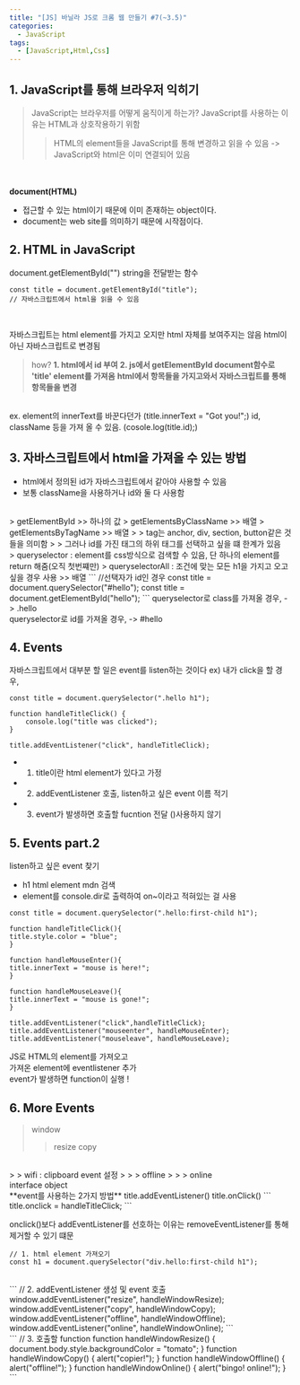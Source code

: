 ```yaml
---
title: "[JS] 바닐라 JS로 크롬 웹 만들기 #7(~3.5)"
categories:
  - JavaScript
tags: 
  - [JavaScript,Html,Css]
---
```


## 1. JavaScript를 통해 브라우저 익히기
> JavaScript는 브라우저를 어떻게 움직이게 하는가?
> JavaScript를 사용하는 이유는 HTML과 상호작용하기 위함
> > HTML의 element들을 JavaScript를 통해 변경하고 읽을 수 있음
-> JavaScript와 html은 이미 연결되어 있음 <br>

<br><br>
**document(HTML)**
- 접근할 수 있는 html이기 때문에 이미 존재하는 object이다. <br>
- document는 web site를 의미하기 때문에 시작점이다. <br>


## 2. HTML in JavaScript

document.getElementById("")
string을 전달받는 함수

```
const title = document.getElementById("title");
// 자바스크립트에서 html을 읽을 수 있음
```
<br>

자바스크립트는 html element를 가지고 오지만 html 자체를 보여주지는 않음
html이 아닌 자바스크립트로 변경됨
> how?
**1. html에서 id 부여**
**2. js에서 getElementById document함수로 'title' element를 가져옴**
**html에서 항목들을 가지고와서 자바스크립트를 통해 항목들을 변경** 
<br>
ex. element의 innerText를 바꾼다던가 (title.innerText = "Got you!";)
id, className 등을 가져 올 수 있음. (cosole.log(title.id);)

<br>

## 3. 자바스크립트에서 html을 가져올 수 있는 방법
- html에서 정의된 id가 자바스크립트에서 같아야 사용할 수 있음
- 보통 className을 사용하거나 id와 둘 다 사용함
<br>
> getElementById >> 하나의 값
> getElementsByClassName >> 배열
> getElementsByTagName >> 배열
> > tag는 anchor, div, section, button같은 것들을 의미함
> > 그러나 id를 가진 태그의 하위 태그를 선택하고 싶을 떄 한계가 있음
<br>
> queryselector : element를 css방식으로 검색할 수 있음, 단 하나의 element를 return 해줌(오직 첫번쨰만)
> queryselectorAll : 조건에 맞는 모든 h1을 가지고 오고 싶을 경우 사용 >> 배열
```
//선택자가 id인 경우
const title = document.querySelector("#hello");
const title = document.getElementById("hello");
```
queryselector로 class를 가져올 경우, -> .hello  <br>
queryselector로 id를 가져올 경우, -> #hello <br>

## 4. Events
자바스크립트에서 대부분 할 일은 event를 listen하는 것이다
ex) 내가 click을 할 경우,
<br>
```
const title = document.querySelector(".hello h1");

function handleTitleClick() {
    console.log("title was clicked");
}

title.addEventListener("click", handleTitleClick);
```
- 1. title이란 html element가 있다고 가정
- 2. addEventListener 호출, listen하고 싶은 event 이름 적기
- 3. event가 발생하면 호출할 fucntion 전달 ()사용하지 않기

## 5. Events part.2
listen하고 싶은 event 찾기<br>
- h1 html element mdn 검색 <br>
- element를 console.dir로 출력하여 on~이라고 적혀있는 걸 사용
```
const title = document.querySelector(".hello:first-child h1");

function handleTitleClick(){
title.style.color = "blue";
}

function handleMouseEnter(){
title.innerText = "mouse is here!";
}

function handleMouseLeave(){
title.innerText = "mouse is gone!";
}

title.addEventListener("click",handleTitleClick);
title.addEventListener("mouseenter", handleMouseEnter);
title.addEventListener("mouseleave", handleMouseLeave);
```
JS로 HTML의 element를 가져오고 <br>
가져온 element에 eventlistener 추가 <br>
event가 발생하면 function이 실행 ! <br>

## 6. More Events
> window
> > resize
> > copy
<br>
> > wifi : clipboard event 설정
> > > offline
> > > online
<br>
interface
object

<br>
**event를 사용하는 2가지 방법**
title.addEventListener()
title.onClick()
```
title.onclick = handleTitleClick;
``` 

onclick()보다 addEventListener를 선호하는 이유는 removeEventListener를 통해 제거할 수 있기 떄문 <br>

```
// 1. html element 가져오기
const h1 = document.querySelector("div.hello:first-child h1");
```
<br>
```
// 2. addEventListener 생성 및 event 호출
window.addEventListener("resize", handleWindowResize);
window.addEventListener("copy", handleWindowCopy);
window.addEventListener("offline", handleWindowOffline);
window.addEventListener("online", handleWindowOnline);
```
<br>
```
// 3. 호출할 function 
function handleWindowResize() {
    document.body.style.backgroundColor = "tomato";
}
function handleWindowCopy() {
    alert("copier!");
}
function handleWindowOffline() {
    alert("offline!");
}
function handleWindowOnline() {
    alert("bingo! online!");
}
```





